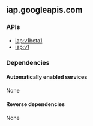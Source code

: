 ## iap.googleapis.com

### APIs

* [ iap:v1beta1 ]( https://iap.googleapis.com/$discovery/rest?version=v1beta1 )
* [ iap:v1 ]( https://iap.googleapis.com/$discovery/rest?version=v1 )

### Dependencies

#### Automatically enabled services

None

#### Reverse dependencies

None
